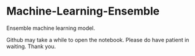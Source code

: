 # Machine-Learning-Ensemble
Ensemble machine learning model.

Github may take a while to open the notebook. Please do have patient in waiting. Thank you.
